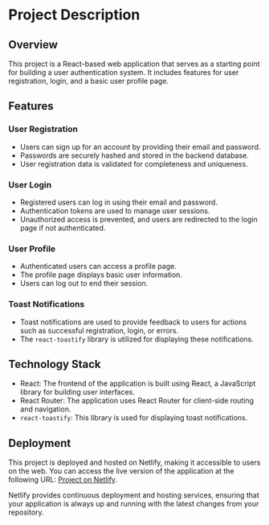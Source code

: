 # Project Description

## Overview

This project is a React-based web application that serves as a starting point for building a user authentication system. It includes features for user registration, login, and a basic user profile page.

## Features

### User Registration

- Users can sign up for an account by providing their email and password.
- Passwords are securely hashed and stored in the backend database.
- User registration data is validated for completeness and uniqueness.

### User Login

- Registered users can log in using their email and password.
- Authentication tokens are used to manage user sessions.
- Unauthorized access is prevented, and users are redirected to the login page if not authenticated.

### User Profile

- Authenticated users can access a profile page.
- The profile page displays basic user information.
- Users can log out to end their session.

### Toast Notifications

- Toast notifications are used to provide feedback to users for actions such as successful registration, login, or errors.
- The `react-toastify` library is utilized for displaying these notifications.

## Technology Stack

- React: The frontend of the application is built using React, a JavaScript library for building user interfaces.
- React Router: The application uses React Router for client-side routing and navigation.
- `react-toastify`: This library is used for displaying toast notifications.

## Deployment

This project is deployed and hosted on Netlify, making it accessible to users on the web. You can access the live version of the application at the following URL: [Project on Netlify](https://popx-react.netlify.app/).

Netlify provides continuous deployment and hosting services, ensuring that your application is always up and running with the latest changes from your repository.

